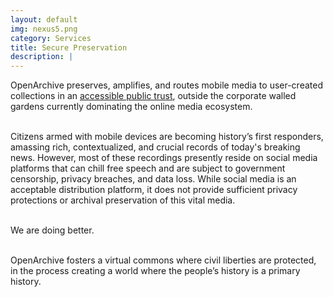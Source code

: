 ```yaml
---
layout: default
img: nexus5.png
category: Services
title: Secure Preservation
description: |
---
```

OpenArchive preserves, amplifies, and routes mobile media to user-created collections in an <a target="_blank" href="https://archive.org/">accessible public trust</a>, outside the corporate walled gardens currently dominating the online media ecosystem.
<br>
<br>

Citizens armed with mobile devices are becoming history’s first responders, amassing rich, contextualized, and crucial records of today's breaking news. However, most of these recordings presently reside on social media platforms that can chill free speech and are subject to government censorship, privacy breaches, and data loss. While social media is an acceptable distribution platform, it does not provide sufficient privacy protections or archival preservation of this vital media.
<br>
<br>

<p>We are doing better.
</p>
<br>
OpenArchive fosters a virtual commons where civil liberties are protected, in the process creating a world where the people’s history is a primary history.
